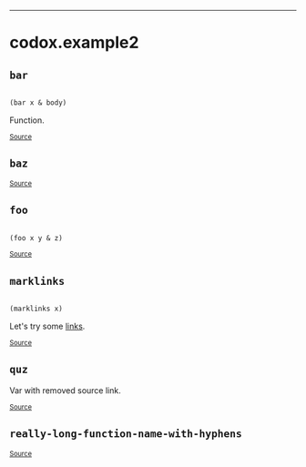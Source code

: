 
-----
# <a name="codox.example2">codox.example2</a>






## <a name="codox.example2/bar">`bar`</a><a name="codox.example2/bar"></a>
``` clojure

(bar x & body)
```
Function.
<p><sub><a href="https://github.com/weavejester/codox/blob/master/example/src/clojure/codox/example2.clj#L6-L6">Source</a></sub></p>

## <a name="codox.example2/baz">`baz`</a><a name="codox.example2/baz"></a>



<p><sub><a href="https://github.com/weavejester/codox/blob/master/example/src/clojure/codox/example2.clj#L8-L8">Source</a></sub></p>

## <a name="codox.example2/foo">`foo`</a><a name="codox.example2/foo"></a>
``` clojure

(foo x y & z)
```
<p><sub><a href="https://github.com/weavejester/codox/blob/master/example/src/clojure/codox/example2.clj#L4-L4">Source</a></sub></p>

## <a name="codox.example2/marklinks">`marklinks`</a><a name="codox.example2/marklinks"></a>
``` clojure

(marklinks x)
```

Let's try some [links][1].

  [1]: http://example.com
<p><sub><a href="https://github.com/weavejester/codox/blob/master/example/src/clojure/codox/example2.clj#L16-L21">Source</a></sub></p>

## <a name="codox.example2/quz">`quz`</a><a name="codox.example2/quz"></a>




Var with removed source link.
<p><sub><a href="https://github.com/weavejester/codox/blob/master/example/src/clojure/codox/example2.clj#L10-L10">Source</a></sub></p>

## <a name="codox.example2/really-long-function-name-with-hyphens">`really-long-function-name-with-hyphens`</a><a name="codox.example2/really-long-function-name-with-hyphens"></a>



<p><sub><a href="https://github.com/weavejester/codox/blob/master/example/src/clojure/codox/example2.clj#L23-L23">Source</a></sub></p>
